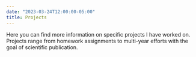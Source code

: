 ```yaml
---
date: "2023-03-24T12:00:00-05:00"
title: Projects
---
```

Here you can find more information on specific projects I have worked on. Projects range from homework assignments to multi-year efforts with the goal of scientific publication. 